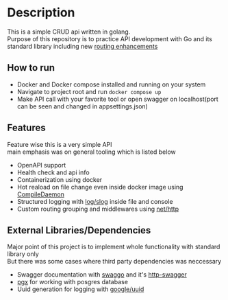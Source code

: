 # Description
This is a simple CRUD api written in golang. <br>
Purpose of this repository is to practice API development with Go and its standard library including new [routing enhancements](https://go.dev/blog/routing-enhancements)

## How to run
* Docker and Docker compose installed and running on your system
* Navigate to project root and run `docker compose up`
* Make API call with your favorite tool or open swagger on localhost(port can be seen and changed in appsettings.json)

## Features
Feature wise this is a very simple API<br>
main emphasis was on general tooling which is listed below
* OpenAPI support
* Health check and api info
* Containerization using docker
* Hot reaload on file change even inside docker image using [CompileDaemon](https://github.com/githubnemo/CompileDaemon)
* Structured logging with [log/slog](https://pkg.go.dev/log/slog) inside file and console
* Custom routing grouping and middlewares using [net/http](https://pkg.go.dev/net/http)

## External Libraries/Dependencies
Major point of this project is to implement whole functionality with standard library only<br>
But there was some cases where third party dependencies was neccessary
* Swagger documentation with [swaggo](https://github.com/swaggo/swag) and it's [http-swagger](https://github.com/swaggo/http-swagger)
* [pgx](https://github.com/jackc/pgx) for working with posgres database
* Uuid generation for logging with [google/uuid](https://github.com/google/uuid)

